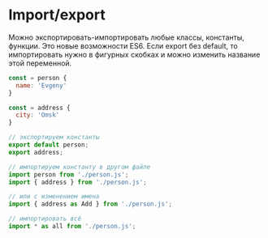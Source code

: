 # Import/export

Можно экспортировать-импортировать любые классы, константы, функции. Это новые возможности ES6.
Если export без default, то импортировать нужно в фигурных скобках и можно изменить название этой переменной.

```js
const = person {
  name: 'Evgeny'
}

const = address {
  city: 'Omsk'
}

// экспортируем константы
export default person;
export address;
```

```js
// импортируем константу в другом файле
import person from './person.js';
import { address } from './person.js';

// или с изменением имена
import { address as Add } from './person.js';

// импортировать всё
import * as all from './person.js';
```
